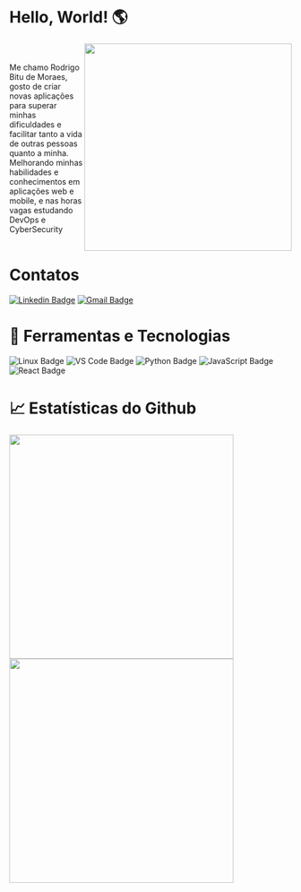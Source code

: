 # Hello, World! 🌎

<img align="right" src="https://github.com/rodbitu/rodbitu/blob/master/undraw_programming_2svr.svg" width="370"/>


<br/>
<br/>
Me chamo Rodrigo Bitu de Moraes, gosto de criar novas aplicações para superar minhas dificuldades e facilitar tanto a vida de outras pessoas quanto a minha. Melhorando minhas habilidades e conhecimentos em aplicações web e mobile, e nas horas vagas estudando DevOps e CyberSecurity
<br/>
<br/>



# Contatos

[![Linkedin Badge](https://img.shields.io/badge/-LinkedIn-blue?style=flat-square&logo=Linkedin&logoColor=white&link=https://www.linkedin.com/in/rodrigo-bitu-de-moraes-366037191/)](https://www.linkedin.com/in/rodrigo-bitu-de-moraes-366037191) [![Gmail Badge](https://img.shields.io/badge/-Gmail-c14438?style=flat-square&logo=Gmail&logoColor=white&link=mailtodigomoraes0@gmail.com)](digomoraes0@gmail.com)


# 🔧 Ferramentas e Tecnologias

![Linux Badge](https://camo.githubusercontent.com/74991c1110d34aa7c7363a478bdf8a0a065a32bdfb640d817641983226ed4af6/68747470733a2f2f696d672e736869656c64732e696f2f62616467652f4f532d4c696e75782d696e666f726d6174696f6e616c3f7374796c653d666c6174266c6f676f3d6c696e7578266c6f676f436f6c6f723d776869746526636f6c6f723d326262633861) ![VS Code Badge](https://camo.githubusercontent.com/98b8e4508fbe4d492cde50d69d88e4b27c788b61754be1aed3273e065e003f74/68747470733a2f2f696d672e736869656c64732e696f2f62616467652f456469746f722d5653436f64652d696e666f726d6174696f6e616c3f7374796c653d666c6174266c6f676f3d76697375616c2d73747564696f2d636f6465266c6f676f436f6c6f723d776869746526636f6c6f723d326262633861) ![Python Badge](https://camo.githubusercontent.com/d38e6cc39779250a2835bf8ed3a72d10dbe3b05fa6527baa3f6f1e8e8bd056bf/68747470733a2f2f696d672e736869656c64732e696f2f62616467652f436f64652d507974686f6e2d696e666f726d6174696f6e616c3f7374796c653d666c6174266c6f676f3d707974686f6e266c6f676f436f6c6f723d776869746526636f6c6f723d326262633861) ![JavaScript Badge](https://camo.githubusercontent.com/3743183e9684c11f41a1edd857120ba777b69d87bc145470f0c429bfb1fe6390/68747470733a2f2f696d672e736869656c64732e696f2f62616467652f436f64652d4a6176615363726970742d696e666f726d6174696f6e616c3f7374796c653d666c6174266c6f676f3d6a617661736372697074266c6f676f436f6c6f723d776869746526636f6c6f723d326262633861) ![React Badge](https://camo.githubusercontent.com/98e18f4b53b271d69cde51ec67c6ced57f7f329754072ebf8ea896bf08cd7e6a/68747470733a2f2f696d672e736869656c64732e696f2f62616467652f436f64652d52656163742d696e666f726d6174696f6e616c3f7374796c653d666c6174266c6f676f3d7265616374266c6f676f436f6c6f723d776869746526636f6c6f723d326262633861)

# 📈 Estatísticas do Github

<a href="https://github.com/anuraghazra/github-readme-stats">
  <img align="center" src="https://github-readme-stats.vercel.app/api/top-langs/?username=rodbitu&theme=blue-green" width="400"/>
</a>
<a href="https://github.com/anuraghazra/convoychat">
  <img align="center" src="https://github-readme-stats.vercel.app/api?username=rodbitu&line_height=27&show_icons=true&count_private=true&theme=blue-green" width="400"/>
</a>
